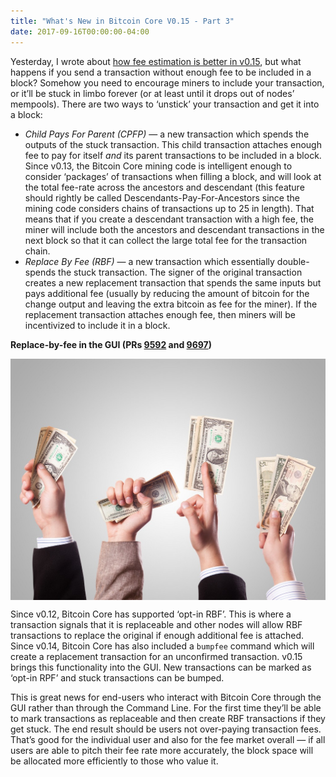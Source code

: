 ```yaml
---
title: "What's New in Bitcoin Core V0.15 - Part 3"
date: 2017-09-16T00:00:00-04:00
---
```


Yesterday, I wrote about [how fee estimation is better in
v0.15](https://johnnewbery.com/post/whats-new-in-bitcoin-core-v0.15-pt2/),
but what happens if you send a transaction without enough fee to be included in
a block? Somehow you need to encourage miners to include your transaction, or
it’ll be stuck in limbo forever (or at least until it drops out of nodes’
mempools). There are two ways to ‘unstick’ your transaction and get it into a
block:

* *Child Pays For Parent (CPFP)* — a new transaction which spends the outputs of
the stuck transaction. This child transaction attaches enough fee to pay for
itself *and* its parent transactions to be included in a block. Since v0.13, the
Bitcoin Core mining code is intelligent enough to consider ‘packages’ of
transactions when filling a block, and will look at the total fee-rate across
the ancestors and descendant (this feature should rightly be called
Descendants-Pay-For-Ancestors since the mining code considers chains of
transactions up to 25 in length). That means that if you create a descendant
transaction with a high fee, the miner will include both the ancestors and
descendant transactions in the next block so that it can collect the large total
fee for the transaction chain.
* *Replace By Fee (RBF)* — a new transaction which essentially double-spends the
stuck transaction. The signer of the original transaction creates a new
replacement transaction that spends the same inputs but pays additional fee
(usually by reducing the amount of bitcoin for the change output and leaving the
extra bitcoin as fee for the miner). If the replacement transaction attaches
enough fee, then miners will be incentivized to include it in a block.

**Replace-by-fee in the GUI (PRs
[9592](https://github.com/bitcoin/bitcoin/pull/9592) and
[9697](https://github.com/bitcoin/bitcoin/pull/9697))**

<img align="middle" src="./hands_cash.jpeg" alt="hands_cash">

Since v0.12, Bitcoin Core has supported ‘opt-in RBF’. This is where a
transaction signals that it is replaceable and other nodes will allow RBF
transactions to replace the original if enough additional fee is attached. Since
v0.14, Bitcoin Core has also included a `bumpfee` command which will create a
replacement transaction for an unconfirmed transaction. v0.15 brings this
functionality into the GUI. New transactions can be marked as ‘opt-in RPF’ and
stuck transactions can be bumped.

This is great news for end-users who interact with Bitcoin Core through the GUI
rather than through the Command Line. For the first time they’ll be able to mark
transactions as replaceable and then create RBF transactions if they get stuck.
The end result should be users not over-paying transaction fees. That’s good for
the individual user and also for the fee market overall — if all users are able
to pitch their fee rate more accurately, the block space will be allocated more
efficiently to those who value it.
